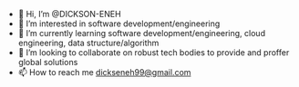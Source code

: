 - 👋 Hi, I’m @DICKSON-ENEH
- 👀 I’m interested in software development/engineering
- 🌱 I’m currently learning software development/engineering, cloud engineering, data structure/algorithm
- 💞️ I’m looking to collaborate on robust tech bodies to provide and proffer global solutions
- 📫 How to reach me dickseneh99@gmail.com

<!---
DICKSON-ENEH/DICKSON-ENEH is a ✨ special ✨ repository because its `README.md` (this file) appears on your GitHub profile.
You can click the Preview link to take a look at your changes.
--->
